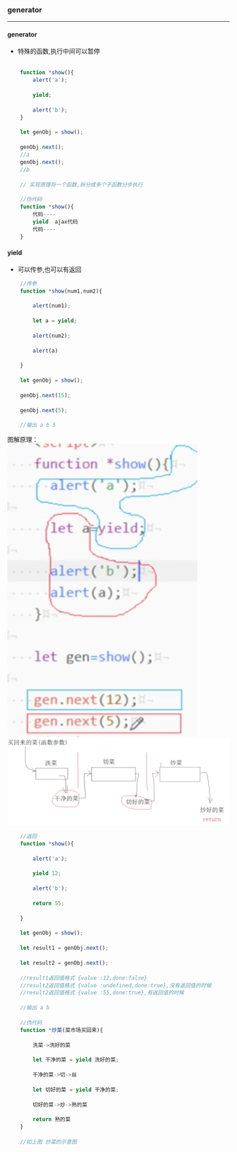 ### generator
---
#### generator
- 特殊的函数,执行中间可以暂停
```JavaScript

    function *show(){
        alert('a');

        yield;

        alert('b');
    }   

    let genObj = show();

    genObj.next();
    //a
    genObj.next();
    //b

    // 实现原理将一个函数,拆分成多个子函数分步执行

    //伪代码
    function *show(){
        代码----
        yield  ajax代码
        代码----
    }

```
#### yield
- 可以传参,也可以有返回

```javaScript
    //传参
    function *show(num1,num2){
        
        alert(num1);

        let a = yield;

        alert(num2);

        alert(a)

    }

    let genObj = show();

    genObj.next(15);
    
    genObj.next(5);

    //输出 a b 5

```
图解原理：
![yield01原理](../assets/yield01.png)
![yield02原理](../assets/yield02.png)

```javaScript
    //返回
    function *show(){
        
        alert('a');

        yield 12;

        alert('b');

        return 55;

    }

    let genObj = show();

    let result1 = genObj.next();
    
    let result2 = genObj.next();

    //result1返回值格式 {value :12,done:false}
    //result2返回值格式 {value :undefined,done:true},没有返回值的时候
    //result2返回值格式 {value :55,done:true},有返回值的时候

    //输出 a b

    //伪代码
    function *炒菜(菜市场买回来){

        洗菜->洗好的菜

        let 干净的菜 = yield 洗好的菜;

        干净的菜->切->丝

        let 切好的菜 = yield 干净的菜;

        切好的菜->炒->熟的菜

        return 熟的菜
    }

    //如上图 炒菜的示意图
```